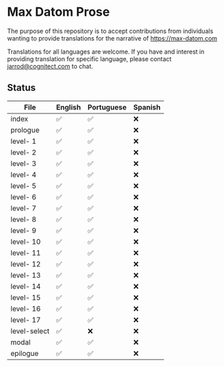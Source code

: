 # Max Datom Prose

The purpose of this repository is to accept contributions from individuals wanting to provide translations for the narrative of https://max-datom.com

Translations for all languages are welcome. If you have and interest in providing translation for specific language, please contact jarrod@cognitect.com to chat.

## Status

| File         | English  | Portuguese | Spanish    |
|--------------|----------|------------|------------|
| index        | ✅       | ✅         | ❌         |
| prologue     | ✅       | ✅         | ❌         |
| level- 1     | ✅       | ✅         | ❌         |
| level- 2     | ✅       | ✅         | ❌         |
| level- 3     | ✅       | ✅         | ❌         |
| level- 4     | ✅       | ✅         | ❌         |
| level- 5     | ✅       | ✅         | ❌         |
| level- 6     | ✅       | ✅         | ❌         |
| level- 7     | ✅       | ✅         | ❌         |
| level- 8     | ✅       | ✅         | ❌         |
| level- 9     | ✅       | ✅         | ❌         |
| level- 10    | ✅       | ✅         | ❌         |
| level- 11    | ✅       | ✅         | ❌         |
| level- 12    | ✅       | ✅         | ❌         |
| level- 13    | ✅       | ✅         | ❌         |
| level- 14    | ✅       | ✅         | ❌         |
| level- 15    | ✅       | ✅         | ❌         |
| level- 16    | ✅       | ✅         | ❌         |
| level- 17    | ✅       | ✅         | ❌         |
| level-select | ✅       | ❌         | ❌         |
| modal        | ✅       | ✅         | ❌         |
| epilogue     | ✅       | ✅         | ❌         |

